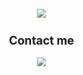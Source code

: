 <p align="center">
    <img src="https://github.com/Vladyslav-Vakaliuk/Vladyslav-Vakaliuk/blob/main/assets/base_AdobeExpress%20(1).gif">
</p>


<h2 align="center">Contact me</h2>


<p align="center">
    <img src="https://img.shields.io/badge/-Telegram-229ED9?style=for-the-badge&logo=telegram&logoColor=229ED9)(https://t.me/vakal33)" />
</p>


<!-- [![Telegram](https://img.shields.io/badge/-Telegram-229ED9?style=for-the-badge&logo=telegram&logoColor=229ED9)](https://t.me/vakal33) -->
